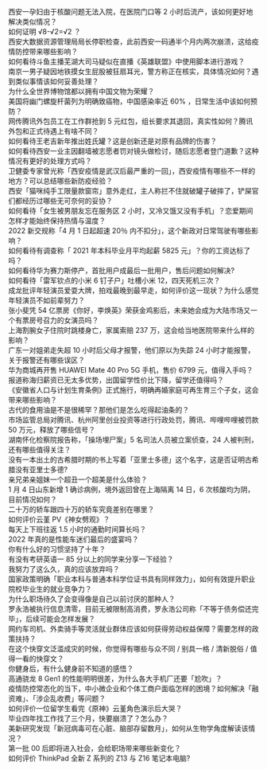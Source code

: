 西安一孕妇由于核酸问题无法入院，在医院门口等 2 小时后流产，该如何更好地解决类似情况？  
如何证明 √8-√2=√2 ？  
西安大数据资源管理局局长停职检查，此前西安一码通半个月内两次崩溃，这给疫情防控带来哪些影响？  
如何看待斗鱼主播芜湖大司马疑似在直播《英雄联盟》中使用脚本进行游戏？  
南京一男子疑因地铁摸女生屁股被狂扇耳光，警方称正在核实，具体情况如何？遇到类似事情该如何妥善处理？  
为什么全世界博物馆都以拥有中国文物为荣耀？  
美国将幽门螺旋杆菌列为明确致癌物，中国感染率近 60% ，日常生活中该如何预防？  
网传腾讯外包员工在工作群抢到 5 元红包，组长要求其退回，真实性如何？腾讯外包和正式待遇上有啥不同？  
如何看待王老吉新年推出姓氏罐？这是创新还是对原有品牌的伤害？  
如何看待西安一业主因翻墙被志愿者罚对镜头做检讨，随后志愿者登门道歉？这种情况有更好的处理方式吗？  
卫健委专家曾光称「西安疫情是武汉后最严重的一回」，西安疫情有哪些不一样的地方？可以总结哪些新防疫经验？  
西安「猫咪纯手工限量款窗帘」意外走红，主人称拦不住就破罐子破摔了，铲屎官们都经历过哪些无可奈何的妥协？  
如何看待「女生被男朋友忘在服务区 2 小时，又冷又饿又没有手机」？恋爱期间怎样才能始终保持热情与温度？  
2022 新交规称「4 月 1 日起超速 20％ 内不扣分」，这个新政对日常驾驶有哪些影响？  
如何看待有调查称「 2021 年本科毕业月平均起薪 5825 元」？你的工资达标了吗？  
如何看待华为赛力斯停产，首批用户成最后一批用户，售后问题如何解决?  
如何看待「雷军钦点的小米 6 钉子户」吐槽小米 12，四天死机三次？  
成龙批评年轻演员爱耍大牌，拍戏最晚到最早走，如何评价这一现状？为什么感觉年轻演员不如前辈努力？  
张小斐凭 54 亿票房《你好，李焕英》荣获金鸡影后，未来她会成为大陆市场又一个有票房号召力的女演员吗？  
上海割腕女子住院时跳楼身亡，家属索赔 237 万，这会给当地医院带来什么样的影响？  
广东一对姐弟走失超 10 小时后父母才报警，他们原以为失踪 24 小时才能报警，关于报警还有哪些误区？  
华为商城再开售 HUAWEI Mate 40 Pro 5G 手机，售价 6799 元，值得入手吗？  
报道称海归薪资已无太多优势，出国留学性价比下降，留学还值得吗？  
《安徽省人口与计划生育条例》正式施行，明确再婚家庭可再生育三个子女，这会带来哪些影响？  
古代的食用油是不是很稀罕？那他们是怎么吃得起油条的？  
市场监管总局对腾讯、杭州阿里创业投资等进行行政处罚，腾讯、哔哩哔哩被罚款 50 万元，释放了哪些信号？  
湖南怀化检察院报告称，「操场埋尸案」5 名司法人员被立案侦查，24 人被判刑，还有哪些值得关注？  
没有一本出土的古希腊时期的书上写着「亚里士多德」这个名字，这是否证明古希腊没有亚里士多德?  
亲兄弟亲姐妹一个超丑一个超美是什么体验？  
1 月 4 日山东新增 1 确诊病例，境外返回曾在上海隔离 14 日，6 次核酸均为阴，目前情况如何？  
二十万的轿车跟四十万的轿车究竟差别在哪里？  
如何评价云堇 PV《神女劈观》？  
每天上下班往返 1.5 小时的通勤时间算长吗？  
2022 年真的是性能车迷们最后的盛宴吗？  
你有什么好的习惯坚持了十年？  
有没有考研英语一 85 分以上的同学来分享一下经验？  
我努力了这么久，真的应该放弃吗？  
国家政策明确「职业本科与普通本科学位证书具有同样效力」，如何有效提升职业院校毕业生的就业竞争力？  
为什么职场待久了会变得像是自己以前讨厌的那种人？  
罗永浩被执行信息清零，目前无被限制高消费，罗永浩公司称「不等于债务偿还完毕」，后续可能会怎样发展？  
网约车司机、外卖骑手等灵活就业群体应该如何获得劳动权益保障？需要怎样的政策扶持？  
在这个快穿文泛滥成灾的时候，你觉得有哪些与众不同 / 别具一格 / 清新脱俗 / 值得一看的快穿文？  
你健身后，有什么健身前不知道的感悟？  
高通骁龙 8 Gen1 的性能明明很差，为什么各大手机厂还要「尬吹」？  
疫情防控常态化的当下，中小微企业和个体工商户面临怎样的困境？如何解决「融资难」、「涉企乱收费」等问题？  
如何评价一位留学生看完《原神》云堇角色演示后大哭？  
毕业四年找工作找了三个月，快要崩溃了？怎么办？  
美新研究发现「新冠病毒可在心脏、脑部存留数月」，如何从生物学角度解读该情况？  
第一批 00 后即将进入社会，会给职场带来哪些新变化？  
如何评价 ThinkPad 全新 Z 系列的 Z13 与 Z16 笔记本电脑?  
